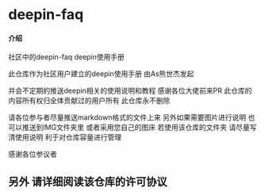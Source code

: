 # deepin-faq

#### 介绍
社区中的deepin-faq  deepin使用手册

此仓库作为社区用户建立的deepin使用手册 由As熊世杰发起 

并会不定期的推送deepin相关的使用说明和教程
感谢各位大佬前来PR 
此仓库的内容所有权归全体贡献过的用户所有 此仓库永不删除

请各位参与者尽量推送markdown格式的文件上来 另外如果需要图片进行说明 也可以推送到IMG文件夹里 或者采用您自己的图床  若使用该仓库的文件夹 请尽量写清使用说明 利于对仓库容量进行管理

感谢各位参议者



## 另外 请详细阅读该仓库的许可协议